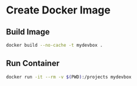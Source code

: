 # Create Docker Image

## Build Image

``` bash
docker build --no-cache -t mydevbox .
```

## Run Container

``` bash
docker run -it --rm -v $(PWD):/projects mydevbox
```